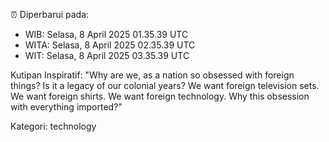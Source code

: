⏰ Diperbarui pada:
- WIB: Selasa, 8 April 2025 01.35.39 UTC
- WITA: Selasa, 8 April 2025 02.35.39 UTC
- WIT: Selasa, 8 April 2025 03.35.39 UTC

Kutipan Inspiratif:
"Why are we, as a nation so obsessed with foreign things? Is it a legacy of our colonial years? We want foreign television sets. We want foreign shirts. We want foreign technology. Why this obsession with everything imported?"


Kategori: technology

